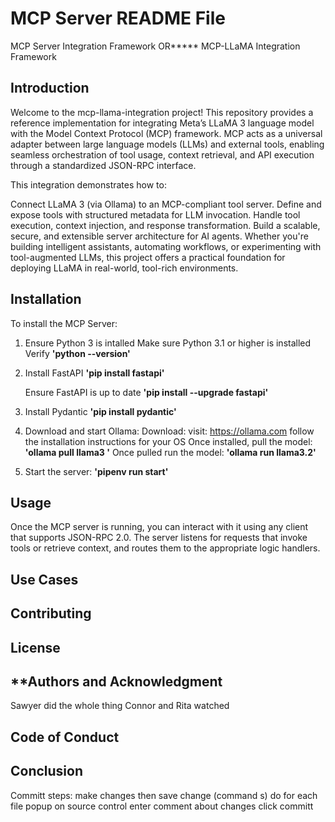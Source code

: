 # **MCP Server README File**
MCP Server Integration Framework
OR*****
MCP-LLaMA Integration Framework

## **Introduction**

Welcome to the mcp-llama-integration project! This repository provides a reference implementation for integrating Meta’s LLaMA 3 language model with the Model Context Protocol (MCP) framework. MCP acts as a universal adapter between large language models (LLMs) and external tools, enabling seamless orchestration of tool usage, context retrieval, and API execution through a standardized JSON-RPC interface.

This integration demonstrates how to:

Connect LLaMA 3 (via Ollama) to an MCP-compliant tool server.
Define and expose tools with structured metadata for LLM invocation.
Handle tool execution, context injection, and response transformation.
Build a scalable, secure, and extensible server architecture for AI agents.
Whether you're building intelligent assistants, automating workflows, or experimenting with tool-augmented LLMs, this project offers a practical foundation for deploying LLaMA in real-world, tool-rich environments.

## **Installation**

To install the MCP Server:

1. Ensure Python 3 is intalled
    Make sure Python 3.1 or higher is installed
    Verify
        **'python --version'**

2. Install FastAPI
    **'pip install fastapi'**

    Ensure FastAPI is up to date 
        **'pip install --upgrade fastapi'**

3. Install Pydantic
    **'pip install pydantic'**

4. Download and start Ollama:
    Download:
        visit: https://ollama.com
        follow the installation instructions for your OS 
    Once installed, pull the model:
       **'ollama pull llama3 '**
    Once pulled run the model:
    **'ollama run llama3.2'**

5. Start the server: 
    **'pipenv run start'**



## **Usage**

Once the MCP server is running, you can interact with it using any client that supports JSON-RPC 2.0. The server listens for requests that invoke tools or retrieve context, and routes them to the appropriate logic handlers.

## **Use Cases**

## **Contributing**

## **License**

## **Authors and Acknowledgment
Sawyer did the whole thing
Connor and Rita watched

## **Code of Conduct**

## **Conclusion**





Committ steps:
make changes 
then save change (command s)
    do for each file 
popup on source control
enter comment about changes
click committ
